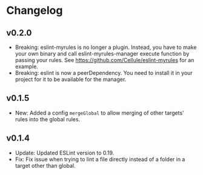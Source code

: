 # Changelog

## v0.2.0
- Breaking: eslint-myrules is no longer a plugin. Instead, you have to make your own binary and call eslint-myrules-manager execute function by passing your rules. See https://github.com/Cellule/eslint-myrules for an example.
- Breaking: eslint is now a peerDependency. You need to install it in your project for it to be available for the manager.

## v0.1.5
- New: Added a config `mergeGlobal` to allow merging of other targets' rules into the global rules.

## v0.1.4
- Update: Updated ESLint version to 0.19.
- Fix: Fix issue when trying to lint a file directly instead of a folder in a target other than global.
